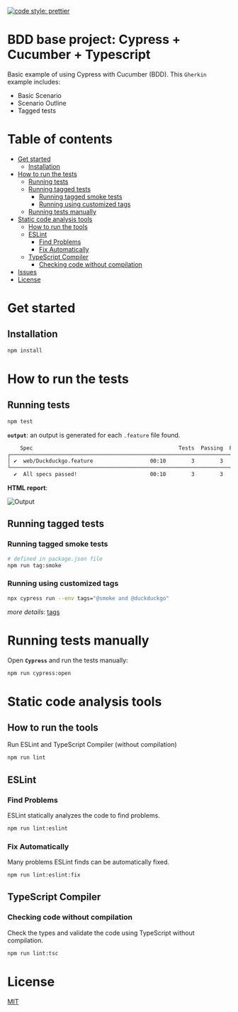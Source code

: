 [![code style: prettier](https://img.shields.io/badge/code_style-prettier-ff69b4.svg?style=flat-square)](https://github.com/prettier/prettier)


# BDD base project: Cypress + Cucumber + Typescript

Basic example of using Cypress with Cucumber (BDD). This `Gherkin` example includes:
- Basic Scenario
- Scenario Outline
- Tagged tests

# Table of contents

* [Get started](#get-started)
  * [Installation](#installation)
* [How to run the tests](#how-to-run-the-tests)
  * [Running tests](#running-tests)
  * [Running tagged tests](#running-tagged-tests)
    * [Running tagged smoke tests](#running-tagged-smoke-tests)
    * [Running using customized tags](#running-using-customized-tags)
  * [Running tests manually](#running-tests-manually)
* [Static code analysis tools](#static-code-analysis-tools)
  * [How to run the tools](#how-to-run-the-tools)
  * [ESLint](#eslint)
    * [Find Problems](#find-problems)
    * [Fix Automatically](#fix-automatically)
  * [TypeScript Compiler](#typescript-compiler)
    * [Checking code without compilation](#checking-code-without-compilation)
* [Issues](#issues)
* [License](#license)

# Get started

## Installation

```bash
npm install
```

# How to run the tests

## Running tests

```bash
npm test
```

**`output`**: an output is generated for each `.feature` file found.

```bash
    Spec                                              Tests  Passing  Failing  Pending  Skipped
┌────────────────────────────────────────────────────────────────────────────────────────────────┐
│ ✔  web/Duckduckgo.feature                  00:10        3        3        -        -        -  │
└────────────────────────────────────────────────────────────────────────────────────────────────┘
  ✔  All specs passed!                       00:10        3        3        -        -        -
```

**HTML report**:

![Output](./documentation/images/report_html.png "Report")

## Running tagged tests

### Running tagged smoke tests

```bash
# defined in package.json file
npm run tag:smoke
```

### Running using customized tags

```bash
npx cypress run --env tags="@smoke and @duckduckgo"
```

*more details*: [tags](https://github.com/badeball/cypress-cucumber-preprocessor/blob/master/docs/tags.md)

# Running tests manually

Open **`Cypress`** and run the tests manually:

```bash
npm run cypress:open
```

# Static code analysis tools

## How to run the tools

Run ESLint and TypeScript Compiler (without compilation)

```bash
npm run lint
```

## ESLint

### Find Problems

ESLint statically analyzes the code to find problems.

```bash
npm run lint:eslint
```

### Fix Automatically

Many problems ESLint finds can be automatically fixed.

```bash
npm run lint:eslint:fix
```

## TypeScript Compiler

### Checking code without compilation

Check the types and validate the code using TypeScript without compilation.

```bash
npm run lint:tsc
```

# License

[MIT](./LICENSE)
